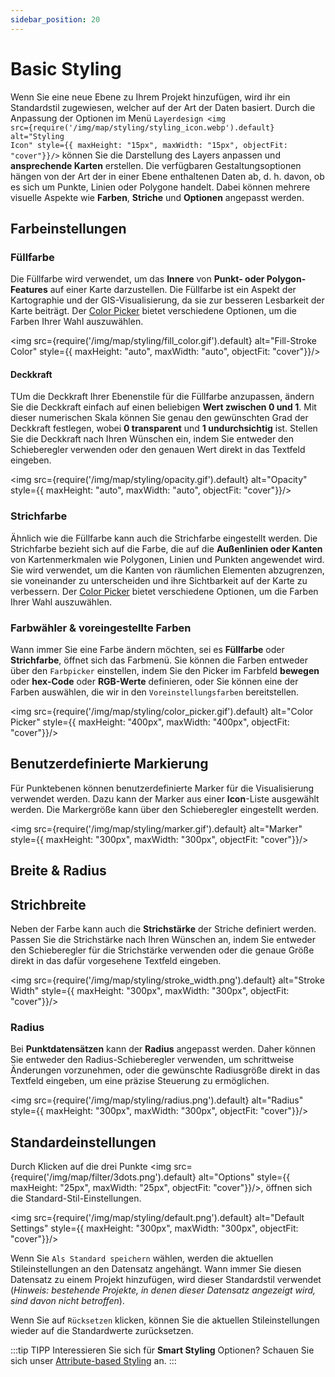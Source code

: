 ```yaml
---
sidebar_position: 20
---
```


# Basic Styling

Wenn Sie eine neue Ebene zu Ihrem Projekt hinzufügen, wird ihr ein Standardstil zugewiesen, welcher auf der Art der Daten basiert. Durch die Anpassung der Optionen im Menü <code>Layerdesign <img src={require('/img/map/styling/styling_icon.webp').default} alt="Styling Icon" style={{ maxHeight: "15px", maxWidth: "15px", objectFit: "cover"}}/></code> können Sie die Darstellung des Layers anpassen und **ansprechende Karten** erstellen. Die verfügbaren Gestaltungsoptionen hängen von der Art der in einer Ebene enthaltenen Daten ab, d. h. davon, ob es sich um Punkte, Linien oder Polygone handelt. Dabei können mehrere visuelle Aspekte wie **Farben**, **Striche** und **Optionen** angepasst werden.

## Farbeinstellungen

### Füllfarbe

Die Füllfarbe wird verwendet, um das **Innere** von **Punkt- oder Polygon-Features** auf einer Karte darzustellen. Die Füllfarbe ist ein Aspekt der Kartographie und der GIS-Visualisierung, da sie zur besseren Lesbarkeit der Karte beiträgt. Der [Color Picker](#color-picker--preset-colors) bietet verschiedene Optionen, um die Farben Ihrer Wahl auszuwählen.

<div style={{ display: 'flex', flexDirection: 'column', alignItems: 'center'}}>

  <img src={require('/img/map/styling/fill_color.gif').default} alt="Fill-Stroke Color" style={{ maxHeight: "auto", maxWidth: "auto", objectFit: "cover"}}/>

</div> 

#### Deckkraft

TUm die Deckkraft Ihrer Ebenenstile für die Füllfarbe anzupassen, ändern Sie die Deckkraft einfach auf einen beliebigen **Wert zwischen 0 und 1**. Mit dieser numerischen Skala können Sie genau den gewünschten Grad der Deckkraft festlegen, wobei **0 transparent** und **1 undurchsichtig** ist. Stellen Sie die Deckkraft nach Ihren Wünschen ein, indem Sie entweder den Schieberegler verwenden oder den genauen Wert direkt in das Textfeld eingeben.

<div style={{ display: 'flex', flexDirection: 'column', alignItems: 'center'}}>

  <img src={require('/img/map/styling/opacity.gif').default} alt="Opacity" style={{ maxHeight: "auto", maxWidth: "auto", objectFit: "cover"}}/>

</div> 


### Strichfarbe

Ähnlich wie die Füllfarbe kann auch die Strichfarbe eingestellt werden. Die Strichfarbe bezieht sich auf die Farbe, die auf die **Außenlinien oder Kanten** von Kartenmerkmalen wie Polygonen, Linien und Punkten angewendet wird. Sie wird verwendet, um die Kanten von räumlichen Elementen abzugrenzen, sie voneinander zu unterscheiden und ihre Sichtbarkeit auf der Karte zu verbessern. Der [Color Picker](#color-picker--preset-colors) bietet verschiedene Optionen, um die Farben Ihrer Wahl auszuwählen.


### Farbwähler & voreingestellte Farben

Wann immer Sie eine Farbe ändern möchten, sei es **Füllfarbe** oder **Strichfarbe**, öffnet sich das Farbmenü. Sie können die Farben entweder über den <code>Farbpicker</code> einstellen, indem Sie den Picker im Farbfeld **bewegen** oder **hex-Code** oder **RGB-Werte** definieren, oder Sie können eine der Farben auswählen, die wir in den <code>Voreinstellungsfarben</code> bereitstellen.

<div style={{ display: 'flex', flexDirection: 'column', alignItems: 'center'}}>

  <img src={require('/img/map/styling/color_picker.gif').default} alt="Color Picker" style={{ maxHeight: "400px", maxWidth: "400px", objectFit: "cover"}}/>

</div> 


## Benutzerdefinierte Markierung

Für Punktebenen können benutzerdefinierte Marker für die Visualisierung verwendet werden. Dazu kann der Marker aus einer **Icon**-Liste ausgewählt werden. Die Markergröße kann über den Schieberegler eingestellt werden.

<div style={{ display: 'flex', flexDirection: 'column', alignItems: 'center'}}>

  <img src={require('/img/map/styling/marker.gif').default} alt="Marker" style={{ maxHeight: "300px", maxWidth: "300px", objectFit: "cover"}}/>

</div> 

## Breite & Radius

## Strichbreite

Neben der Farbe kann auch die **Strichstärke** der Striche definiert werden. Passen Sie die Strichstärke nach Ihren Wünschen an, indem Sie entweder den Schieberegler für die Strichstärke verwenden oder die genaue Größe direkt in das dafür vorgesehene Textfeld eingeben.

<div style={{ display: 'flex', flexDirection: 'column', alignItems: 'center'}}>

  <img src={require('/img/map/styling/stroke_width.png').default} alt="Stroke Width" style={{ maxHeight: "300px", maxWidth: "300px", objectFit: "cover"}}/>

</div> 


### Radius

Bei **Punktdatensätzen** kann der **Radius** angepasst werden. Daher können Sie entweder den Radius-Schieberegler verwenden, um schrittweise Änderungen vorzunehmen, oder die gewünschte Radiusgröße direkt in das Textfeld eingeben, um eine präzise Steuerung zu ermöglichen.

<div style={{ display: 'flex', flexDirection: 'column', alignItems: 'center'}}>

  <img src={require('/img/map/styling/radius.png').default} alt="Radius" style={{ maxHeight: "300px", maxWidth: "300px", objectFit: "cover"}}/>

</div> 


## Standardeinstellungen 

Durch Klicken auf die drei Punkte <img src={require('/img/map/filter/3dots.png').default} alt="Options" style={{ maxHeight: "25px", maxWidth: "25px", objectFit: "cover"}}/>,  öffnen sich die Standard-Stil-Einstellungen. 

<div style={{ display: 'flex', flexDirection: 'column', alignItems: 'center'}}>

  <img src={require('/img/map/styling/default.png').default} alt="Default Settings" style={{ maxHeight: "300px", maxWidth: "300px", objectFit: "cover"}}/>

</div> 

Wenn Sie <code>Als Standard speichern</code> wählen, werden die aktuellen Stileinstellungen an den Datensatz angehängt. Wann immer Sie diesen Datensatz zu einem Projekt hinzufügen, wird dieser Standardstil verwendet (*Hinweis: bestehende Projekte, in denen dieser Datensatz angezeigt wird, sind davon nicht betroffen*). 

Wenn Sie auf <code>Rücksetzen</code> klicken, können Sie die aktuellen Stileinstellungen wieder auf die Standardwerte zurücksetzen. 


:::tip TIPP
Interessieren Sie sich für **Smart Styling** Optionen? Schauen Sie sich unser  [Attribute-based Styling](../layer_style/attribute_based_styling) an.
:::